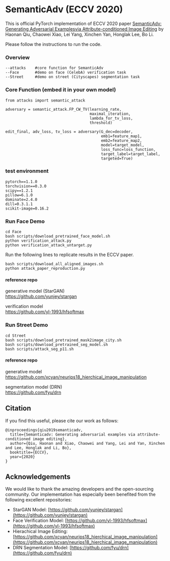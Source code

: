 # SemanticAdv (ECCV 2020)

This is official PyTorch implementation of ECCV 2020 paper [SemanticAdv: Generating Adversarial Examplesvia Attribute-conditioned Image Editing](https://arxiv.org/abs/1906.07927) by Haonan Qiu, Chaowei Xiao, Lei Yang, Xinchen Yan, Honglak Lee, Bo Li.

Please follow the instructions to run the code.

### Overview
 ```
 --attacks    #core function for SemanticAdv
 --Face       #demo on face (CelebA) verification task
 --Street     #demo on street (Cityscapes) segmentation task
 ```

### Core Function (embed it in your own model)
 ```
 from attacks import semantic_attack
 
 adversary = semantic_attack.FP_CW_TV(learning_rate, 
                                      maximal_iteration,
                                      lambda_for_tv_loss,
                                      threshold) 
 
 edit_final, adv_loss, tv_loss = adversary(G_dec=decoder,
                                           emb1=feature_map1,
                                           emb2=feature_map2,
                                           model=target_model,
                                           loss_func=loss_function,
                                           target_label=target_label,
                                           targeted=True)
 ```

### test environment
 ```
 pytorch==1.1.0
 torchvision==0.3.0
 scipy==1.2.1
 pillow=6.1.0
 dominate=2.4.0
 dill=0.3.1.1
 scikit-image=0.16.2
 ```

### Run Face Demo
 ```
 cd Face
 bash scripts/download_pretrained_face_model.sh
 python verification_attack.py
 python verification_attack_untarget.py
 ```
 
Run the following lines to replicate results in the ECCV paper.
 ```
 bash scripts/download_all_aligned_images.sh
 python attack_paper_reproduction.py
 ```
 
#### reference repo

generative model (StarGAN)  
https://github.com/yunjey/stargan

verification model  
https://github.com/yl-1993/hfsoftmax 

### Run Street Demo
 ```
 cd Street
 bash scripts/download_pretrained_mask2image_city.sh
 bash scripts/download_pretrained_seg_model.sh
 bash scripts/attack_seg_p11.sh
 ```
#### reference repo

generative model  
https://github.com/xcyan/neurips18_hierchical_image_manipulation

segmentation model (DRN)  
https://github.com/fyu/drn

## Citation
If you find this useful, please cite our work as follows:
```
@inproceedings{qiu2019semanticadv,
  title={Semanticadv: Generating adversarial examples via attribute-conditioned image editing},
  author={Qiu, Haonan and Xiao, Chaowei and Yang, Lei and Yan, Xinchen and Lee, Honglak and Li, Bo},
  booktitle={ECCV},
  year={2020}
}
```
## Acknowledgements
We would like to thank the amazing developers and the open-sourcing community. Our implementation has especially been benefited from the following excellent repositories:
* StarGAN Model: [https://github.com/yunjey/stargan](https://github.com/yunjey/stargan)
* Face Verification Model: [https://github.com/yl-1993/hfsoftmax](https://github.com/yl-1993/hfsoftmax) 
* Hierachical Image Editing: [https://github.com/xcyan/neurips18_hierchical_image_manipulation](https://github.com/xcyan/neurips18_hierchical_image_manipulation)
* DRN Segmentation Model: [https://github.com/fyu/drn](https://github.com/fyu/drn)
